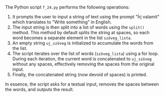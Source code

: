 The Python script `f_24.py` performs the following operations:

1. It prompts the user to input a string of text using the prompt "Írj valamit" which translates to "Write something" in English.
2. The input string is then split into a list of words using the `split()` method. This method by default splits the string at spaces, so each word becomes a separate element in the list `szöveg_lista`.
3. An empty string `uj_szöveg` is initialized to accumulate the words from the list.
4. The script iterates over the list of words (`szöveg_lista`) using a for loop. During each iteration, the current word is concatenated to `uj_szöveg` without any spaces, effectively removing the spaces from the original input.
5. Finally, the concatenated string (now devoid of spaces) is printed.

In essence, the script asks for a textual input, removes the spaces between the words, and outputs the result.